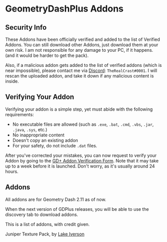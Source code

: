 # GeometryDashPlus Addons

## Security Info
These Addons have been officially verified and added to the list of Verified Addons. You can still download other Addons, just download them at your own risk. I am not responsible for any damage to your PC, if it happens. (and it would be harder to get the pack).

Also, if a malicious addon gets added to the list of verified addons (which is near impossible), please contact me via [Discord](https://www.discord.com): `TheRealCrast#0001`. I will rescan the uploaded addon, and take it down if any malicious content is inside.

## Verifying Your Addon
Verifying your addon is a simple step, yet must abide with the following requirements:

* No executable files are allowed (such as ``.exe``, ``.bat``, ``.cmd``, ``.vbs``, ``.jar``, ``.java``, ``.sys``, etc.)
* No inappropriate content
* Doesn't copy an existing addon
* For your safety, do not include ``.dat`` files.

After you've corrected your mistakes, you can now request to verify your Addon by going to the [GD+ Addon Verification Form](https://docs.google.com/forms/d/e/1FAIpQLSct92OebFTNP2z0GErLsmhe66pSUHrlUv71dEt8SYJNFeE1EQ/viewform). Note that it may take up to a week before it is launched. Don't worry, as it's usually around 24 hours.

## Addons
All addons are for Geometry Dash 2.11 as of now.

When the next version of GDPlus releases, you will be able to use the discovery tab to download addons.

This is a list of addons, with credit given.

Juniper Texture Pack, by [Lake Iverson](https://www.youtube.com/channel/UCOIlMHu_pKgceEAIHcWK1lA)
